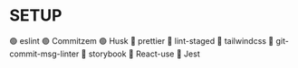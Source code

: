 # SETUP
🟢  eslint
🟢  Commitzem
🟢  Husk
🔴  prettier
🔴  lint-staged
🔴  tailwindcss
🔴  git-commit-msg-linter
🔴  storybook
🔴  React-use
🔴  Jest